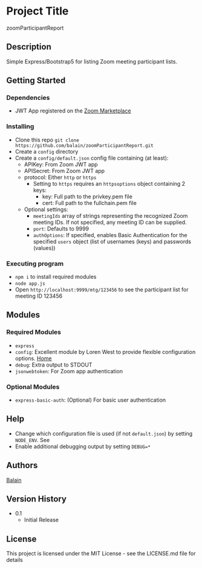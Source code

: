 # Project Title

zoomParticipantReport

## Description

Simple Express/Bootstrap5 for listing Zoom meeting participant lists.

## Getting Started

### Dependencies

* JWT App registered on the [Zoom Marketplace](https://marketplace.zoom.us/develop/create)

### Installing

* Clone this repo `git clone https://github.com/balain/zoomParticipantReport.git`
* Create a `config` directory
* Create a `config/default.json` config file containing (at least):
  * APIKey: From Zoom JWT app
  * APISecret: From Zoom JWT app
  * protocol: Either `http` or `https`
    * Setting to `https` requires an `httpsoptions` object containing 2 keys:
      * key: Full path to the privkey.pem file
      * cert: Full path to the fullchain.pem file
  * Optional settings:
    * `meetingIds` array of strings representing the recognized Zoom meeting IDs. If not specified, any meeting ID can be supplied.
    * `port`: Defaults to 9999
    * `authOptions`: If specified, enables Basic Authentication for the specified `users` object (list of usernames (keys) and passwords (values))

### Executing program

* `npm i` to install required modules
* `node app.js`
* Open `http://localhost:9999/mtg/123456` to see the participant list for meeting ID 123456

## Modules

### Required Modules
* `express`
* `config`: Excellent module by Loren West to provide flexible configuration options. [Home](https://lorenwest.github.io/node-config/)
* `debug`: Extra output to STDOUT
* `jsonwebtoken`: For Zoom app authentication

### Optional Modules
* `express-basic-auth`: (Optional) For basic user authentication

## Help

* Change which configuration file is used (if not `default.json`) by setting `NODE_ENV`. See 
* Enable additional debugging output by setting `DEBUG=*`

## Authors

[Balain](https://github.com/balain/)

## Version History

* 0.1
    * Initial Release

## License

This project is licensed under the MIT License - see the LICENSE.md file for details
